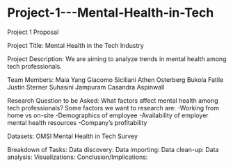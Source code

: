 # Project-1---Mental-Health-in-Tech

Project 1 Proposal

Project Title:		Mental Health in the Tech Industry

Project Description:	We are aiming to analyze trends in mental health among tech professionals.

Team Members:
Maia Yang
Giacomo Siciliani
Athen Osterberg
Bukola Fatile
Justin Sterner
Suhasini Jampuram
Casandra Aspinwall

Research Question to be Asked:
What factors affect mental health among tech professionals? 
Some factors we want to research are:
-Working from home vs on-site
-Demographics of employee
-Availability of employer mental health resources
-Company’s profitability 

Datasets:
OMSI Mental Health in Tech Survey

Breakdown of Tasks:
Data discovery: 
Data importing:
Data clean-up:
Data analysis:
Visualizations:
Conclusion/Implications:
